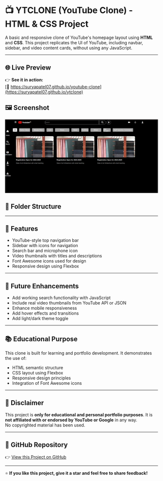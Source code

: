 # 📺 YTCLONE (YouTube Clone) - HTML & CSS Project

A basic and responsive clone of YouTube's homepage layout using **HTML** and **CSS**. This project replicates the UI of YouTube, including navbar, sidebar, and video content cards, without using any JavaScript.

---

## 🌐 Live Preview

👉 **See it in action:**  
[🔗 https://suryapatel07.github.io/youtube-clone](https://suryapatel07.github.io/ytclone)



## 🖼️ Screenshot

![YouTube Clone Preview](images/homepage)


## 📂 Folder Structure


---

## 🎯 Features

- YouTube-style top navigation bar
- Sidebar with icons for navigation
- Search bar and microphone icon
- Video thumbnails with titles and descriptions
- Font Awesome icons used for design
- Responsive design using Flexbox

---

## 🚀 Future Enhancements

- Add working search functionality with JavaScript
- Include real video thumbnails from YouTube API or JSON
- Enhance mobile responsiveness
- Add hover effects and transitions
- Add light/dark theme toggle

---

## 📚 Educational Purpose

This clone is built for learning and portfolio development. It demonstrates the use of:

- HTML semantic structure
- CSS layout using Flexbox
- Responsive design principles
- Integration of Font Awesome icons

---

## 📃 Disclaimer

This project is **only for educational and personal portfolio purposes**. It is **not affiliated with or endorsed by YouTube or Google** in any way.  
No copyrighted material has been used.

---

## 🔗 GitHub Repository

👉 [View this Project on GitHub](https://github.com/suryapatel07/youtube-clone)

---

⭐ **If you like this project, give it a star and feel free to share feedback!**
